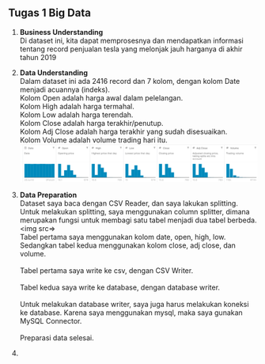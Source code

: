 <h2>Tugas 1 Big Data </h2>

1.  <b>Business Understanding</b><br>
    Di dataset ini, kita dapat memprosesnya dan mendapatkan informasi tentang record penjualan tesla yang melonjak jauh harganya di akhir tahun 2019

2.  <b>Data Understanding</b> <br>
    Dalam dataset ini ada 2416 record dan 7 kolom, dengan kolom Date menjadi acuannya (indeks). <br>
    Kolom Open adalah harga awal dalam pelelangan. <br>
    Kolom High adalah harga termahal. <br>
    Kolom Low adalah harga terendah. <br>
    Kolom Close adalah harga terakhir/penutup. <br>
    Kolom Adj Close adalah harga terakhir yang sudah disesuaikan. <br>
    Kolom Volume adalah volume trading hari itu. <br>
    <img src="/image/grafik_TSLA.png">
3.  <b>Data Preparation</b><br>
    Dataset saya baca dengan CSV Reader, dan saya lakukan splitting.
    <img>
    Untuk melakukan splitting, saya menggunakan column splitter, dimana merupakan fungsi untuk membagi satu tabel menjadi dua tabel berbeda. <br>
    <img src=><br>
    Tabel pertama saya menggunakan kolom date, open, high, low. Sedangkan tabel kedua menggunakan kolom close, adj close, dan volume. <br>
    <img><br>
    Tabel pertama saya write ke csv, dengan CSV Writer.<br>
    <img><br>
    Tabel kedua saya write ke database, dengan database writer.<br>
    <img><br>
    Untuk melakukan database writer, saya juga harus melakukan koneksi ke database. Karena saya menggunakan mysql, maka saya gunakan MySQL Connector.<br>
    <img><br>
    Preparasi data selesai.<br>
4.  
